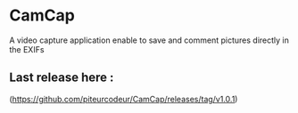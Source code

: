 # CamCap  

A video capture application enable to save and comment pictures directly in the EXIFs

## Last release here :  
  
(https://github.com/piteurcodeur/CamCap/releases/tag/v1.0.1)
